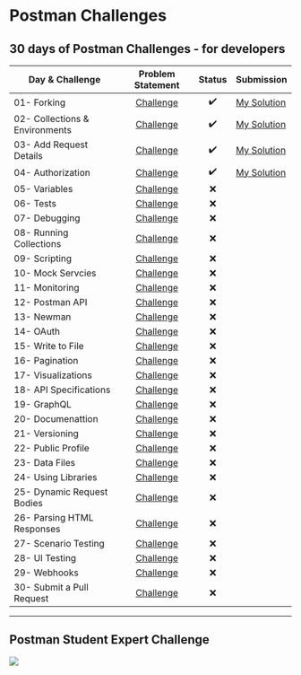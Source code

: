 # Postman Challenges



## 30 days of Postman Challenges - for developers

| Day & Challenge | Problem Statement   |  Status | Submission|
|----------|:-------------:|:------:|----
| 01- Forking                   |[Challenge](30-Day-Challenge/Day-01-Forking/README.md) | ✔️ |[My Solution](30-Day-Challenge/Day-01-Forking/MySolution/README.md)
| 02- Collections & Environments| [Challenge](/30-Day-Challenge/Day-02-Collections-and-Environments/README.md)| ✔️ |[My Solution](30-Day-Challenge/Day-02-Collections-and-Environments/MySolution/README.md)
| 03- Add Request Details       |[Challenge](/30-Day-Challenge/Day-03-Add-request-details/README.md) | ✔️ |[My Solution](/30-Day-Challenge/Day-03-Add-request-details/MySolution/README.md)
| 04- Authorization             |[Challenge](/30-Day-Challenge/Day-04-Authorization/README.md)| ✔️ |[My Solution](/30-Day-Challenge/Day-04-Authorization/MySolution/README.md)
| 05- Variables                 |[Challenge](/30-Day-Challenge/Day-05-Variables/README.md) | ❌ |
| 06- Tests                     |[Challenge](/30-Day-Challenge/Day-06-Tests/README.md) | ❌ |
| 07- Debugging                 |[Challenge](/30-Day-Challenge/Day-07-Debugging/README.md) | ❌ |
| 08- Running Collections       | [Challenge](/30-Day-Challenge/Day-08-Running-Collections/README.md)| ❌ |
| 09- Scripting                 | [Challenge](/30-Day-Challenge/Day-09-Scripting/README.md)| ❌ |
| 10- Mock Servcies             | [Challenge](/30-Day-Challenge/Day-10-Mock-Services/README.md)| ❌ |
| 11- Monitoring                |[Challenge](/30-Day-Challenge/Day-11-Monitoring/README.md) | ❌ |
| 12- Postman API               |[Challenge](/30-Day-Challenge/Day-12-Postman-API/README.md) | ❌ |
| 13- Newman                    |[Challenge](/30-Day-Challenge/Day-13-Newman/README.md) | ❌ |
| 14- OAuth                     |[Challenge](/30-Day-Challenge/Day-14-OAuth/README.md) | ❌ |
| 15- Write to File             |[Challenge](/30-Day-Challenge/Day-15-Write-to-file/README.md) | ❌ |
| 16- Pagination                |[Challenge](/30-Day-Challenge/Day-16-Pagination/README.md) | ❌ |
| 17- Visualizations            |[Challenge](/30-Day-Challenge/Day-17-Visualizations/README.md) | ❌ |
| 18- API Specifications        |[Challenge](/30-Day-Challenge/Day-18-API-Specs/README.md) | ❌ |
| 19- GraphQL                   |[Challenge](/30-Day-Challenge/Day-19-GraphQL/README.md) | ❌ |
| 20- Documenattion             |[Challenge](/30-Day-Challenge/Day-20-Documentation/README.md) | ❌ |
| 21- Versioning                |[Challenge](/30-Day-Challenge/Day-21-Versioning/README.md) | ❌ |
| 22- Public Profile            |[Challenge](/30-Day-Challenge/Day-22-Public-Profile/README.md) | ❌ |
| 23- Data Files                |[Challenge](/30-Day-Challenge/Day-23-Data-Files/README.md) | ❌ |
| 24- Using Libraries           |[Challenge](/30-Day-Challenge/Day-24-Using-Libraries/README.md) | ❌ |
| 25- Dynamic Request Bodies    |[Challenge](/30-Day-Challenge/Day-25-Dynamic-Request-Bodies/README.md) | ❌ |
| 26- Parsing HTML Responses    |[Challenge](/30-Day-Challenge/Day-26-Parsing-HTML-Responses/README.md) | ❌ |
| 27- Scenario Testing          | [Challenge](/30-Day-Challenge/Day-27-Scenario-Testing/README.md)| ❌|
| 28- UI Testing                | [Challenge](/30-Day-Challenge/Day-28-UI-Testing/README.md)| ❌ |
| 29- Webhooks                  |[Challenge](/30-Day-Challenge/Day-29-Webhooks/README.md) | ❌ |
| 30- Submit a Pull Request     |[Challenge](/30-Day-Challenge/Day-30-Submit-PR/README.md) | ❌ |
---------------------------

## Postman Student Expert Challenge 

<img src="https://i.imgur.com/AG5oFBc.png">

<!-- Flex badge here when I get it

[![PostmanBadge](https://img.shields.io/badge/postman-student%20expert-orange?style=for-the-badge&logo=appveyor)](badgr link goes here)

-->